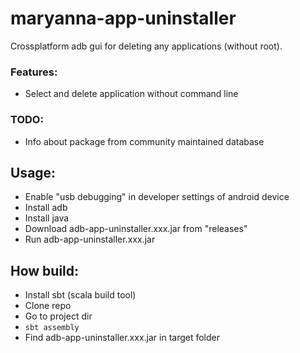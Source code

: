 # maryanna-app-uninstaller

Crossplatform adb gui for deleting any applications (without root).

### Features:
- Select and delete application without command line 

### TODO:
- Info about package from community maintained database


## Usage:
- Enable "usb debugging" in developer settings of android device
- Install adb
- Install java
- Download adb-app-uninstaller.xxx.jar from "releases"
- Run adb-app-uninstaller.xxx.jar

## How build:
- Install sbt (scala build tool)
- Clone repo
- Go to project dir
- `sbt assembly`
- Find adb-app-uninstaller.xxx.jar in target folder

